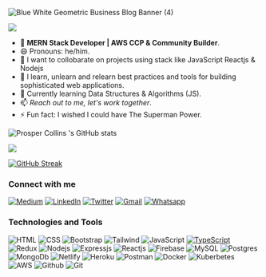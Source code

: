 
![Blue White Geometric Business Blog Banner (4)](https://user-images.githubusercontent.com/55124189/185519415-69423531-29e8-49a9-beac-4a1f66052c67.png)


![](https://komarev.com/ghpvc/?username=papilocollanso&color=green)
- 👀 **MERN Stack Developer | AWS CCP & Community Builder**.
- 😄 Pronouns: he/him.
- 👯 I want to collobarate on projects using stack like JavaScript Reactjs & Nodejs 
- 🌱 I learn, unlearn and relearn best practices and tools for building sophisticated web applications.
- 🌱 Currently learning Data Structures & Algorithms (JS).
- 📫 *Reach out to me, let's work together*.
- ⚡ Fun fact: I wished I could have The Superman Power.     

![Prosper Collins 's GitHub stats](https://github-readme-stats.vercel.app/api?username=papilocollanso&show_icons=true&theme=radical)



![](https://github-profile-summary-cards.vercel.app/api/cards/profile-details?username=papilocollanso&theme=vue)



[![GitHub Streak](https://github-readme-streak-stats.herokuapp.com/?user=papilocollanso)](https://git.io/streak-stats)


### Connect with me 

  
[![Medium](https://img.shields.io/badge/Medium-12100E?style=for-the-badge&logo=medium&logoColor=white)](https://medium.com/@papilo_collanso) [![LinkedIn](https://user-images.githubusercontent.com/55124189/177904680-920089a7-eb9a-42b1-a725-328031aa4294.svg)](https://linkedin.com/in/collins-prosper-919b9a191/)  [![Twitter](https://img.shields.io/badge/Twitter-1DA1F2?style=for-the-badge&logo=twitter&logoColor=white)](https://twitter.com/papilocollanso)  [![Gmail](https://img.shields.io/badge/Gmail-D14836?style=for-the-badge&logo=gmail&logoColor=white)](https://mail.google.com/mail/u/papilocollanso@gmail.com)  [![Whatsapp](https://img.shields.io/badge/WhatsApp-25D366?style=for-the-badge&logo=whatsapp&logoColor=white)](https://wa.me/08034206320)
  
### Technologies and Tools

![HTML](https://img.shields.io/badge/HTML5-E34F26?style=for-the-badge&logo=html5&logoColor=white)  ![CSS](https://img.shields.io/badge/CSS3-1572B6?style=for-the-badge&logo=css3&logoColor=white)  ![Bootstrap](https://img.shields.io/badge/Bootstrap-563D7C?style=for-the-badge&logo=bootstrap&logoColor=white)  	![Tailwind](https://img.shields.io/badge/Tailwind_CSS-38B2AC?style=for-the-badge&logo=tailwind-css&logoColor=white)   ![JavaScript](https://img.shields.io/badge/JavaScript-323330?style=for-the-badge&logo=javascript&logoColor=F7DF1E) [![TypeScript](https://badges.frapsoft.com/typescript/code/typescript-125x28.png?v=101)](https://github.com/ellerbrock/typescript-badges/)  ![Redux](https://img.shields.io/badge/Redux-593D88?style=for-the-badge&logo=redux&logoColor=white)  ![Nodejs](https://img.shields.io/badge/Node.js-339933?style=for-the-badge&logo=nodedotjs&logoColor=white)  ![Expressjs](https://img.shields.io/badge/Express.js-000000?style=for-the-badge&logo=express&logoColor=white) ![Reactjs](https://img.shields.io/badge/react-%2320232a.svg?style=for-the-badge&logo=react&logoColor=%2361DAFB)   ![Firebase](https://img.shields.io/badge/firebase-ffca28?style=for-the-badge&logo=firebase&logoColor=black) ![MySQL](https://img.shields.io/badge/mysql-%2300f.svg?style=for-the-badge&logo=mysql&logoColor=white) ![Postgres](https://img.shields.io/badge/postgres-%23316192.svg?style=for-the-badge&logo=postgresql&logoColor=white)	![MongoDb](https://img.shields.io/badge/MongoDB-4EA94B?style=for-the-badge&logo=mongodb&logoColor=white)  ![Netlify](https://img.shields.io/badge/Netlify-00C7B7?style=for-the-badge&logo=netlify&logoColor=white)  ![Heroku](https://img.shields.io/badge/Heroku-430098?style=for-the-badge&logo=heroku&logoColor=white) ![Postman](https://img.shields.io/badge/Postman-FF6C37?style=for-the-badge&logo=Postman&logoColor=white)  	![Docker](https://img.shields.io/badge/Docker-2CA5E0?style=for-the-badge&logo=docker&logoColor=white) 	![Kuberbetes](https://img.shields.io/badge/kubernetes-326ce5.svg?&style=for-the-badge&logo=kubernetes&logoColor=white)  	![AWS](https://img.shields.io/badge/Amazon_AWS-FF9900?style=for-the-badge&logo=amazonaws&logoColor=white)   ![Github](https://img.shields.io/badge/GitHub-100000?style=for-the-badge&logo=github&logoColor=white)  	![Git](https://img.shields.io/badge/GIT-E44C30?style=for-the-badge&logo=git&logoColor=white)  


